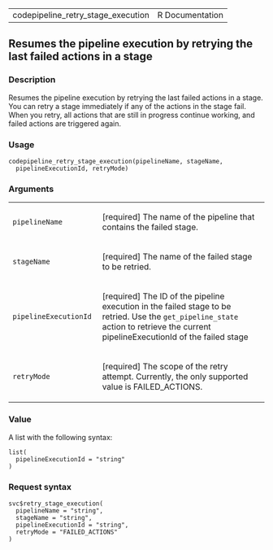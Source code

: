 <table style="width: 100%;">
<tbody>
<tr class="odd">
<td>codepipeline_retry_stage_execution</td>
<td style="text-align: right;">R Documentation</td>
</tr>
</tbody>
</table>

## Resumes the pipeline execution by retrying the last failed actions in a stage

### Description

Resumes the pipeline execution by retrying the last failed actions in a
stage. You can retry a stage immediately if any of the actions in the
stage fail. When you retry, all actions that are still in progress
continue working, and failed actions are triggered again.

### Usage

    codepipeline_retry_stage_execution(pipelineName, stageName,
      pipelineExecutionId, retryMode)

### Arguments

<table>
<colgroup>
<col style="width: 35%" />
<col style="width: 65%" />
</colgroup>
<tbody>
<tr class="odd">
<td><code
id="codepipeline_retry_stage_execution_:_pipelineName">pipelineName</code></td>
<td><p>[required] The name of the pipeline that contains the failed
stage.</p></td>
</tr>
<tr class="even">
<td><code
id="codepipeline_retry_stage_execution_:_stageName">stageName</code></td>
<td><p>[required] The name of the failed stage to be retried.</p></td>
</tr>
<tr class="odd">
<td><code
id="codepipeline_retry_stage_execution_:_pipelineExecutionId">pipelineExecutionId</code></td>
<td><p>[required] The ID of the pipeline execution in the failed stage
to be retried. Use the <code>get_pipeline_state</code> action to
retrieve the current pipelineExecutionId of the failed stage</p></td>
</tr>
<tr class="even">
<td><code
id="codepipeline_retry_stage_execution_:_retryMode">retryMode</code></td>
<td><p>[required] The scope of the retry attempt. Currently, the only
supported value is FAILED_ACTIONS.</p></td>
</tr>
</tbody>
</table>

### Value

A list with the following syntax:

    list(
      pipelineExecutionId = "string"
    )

### Request syntax

    svc$retry_stage_execution(
      pipelineName = "string",
      stageName = "string",
      pipelineExecutionId = "string",
      retryMode = "FAILED_ACTIONS"
    )
